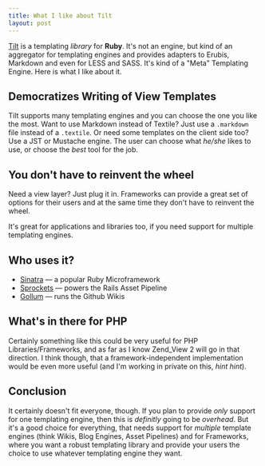 ```yaml
---
title: What I like about Tilt
layout: post
---
```

[Tilt](http://tiltrb.com) is a templating *library* for **Ruby**. It's not an
engine, but kind of an aggregator for templating engines and provides
adapters to Erubis, Markdown and even for LESS and SASS. It's kind of
a "Meta" Templating Engine. Here is what I like about it.

## Democratizes Writing of View Templates

Tilt supports many templating engines and you can choose the one you
like the most. Want to use Markdown instead of Textile? Just use a
`.markdown` file instead of a `.textile`. Or need some templates on the
client side too? Use a JST or Mustache engine. The user can choose what
*he/she* likes to use, or choose the *best* tool for the job.

## You don't have to reinvent the wheel

Need a view layer? Just plug it in. Frameworks can provide a great
set of options for their users and at the same time they don't have to
reinvent the wheel.

It's great for applications and libraries too, if you need support for
multiple templating engines.

## Who uses it?

 * [Sinatra](http://sinatrarb.com) &mdash; a popular Ruby Microframework
 * [Sprockets](https://github.com/sstephenson/sprockets) &mdash; powers the
   Rails Asset Pipeline
 * [Gollum](https://github.com/github/gollum) &mdash; runs the Github Wikis

## What's in there for PHP

Certainly something like this could be very useful for PHP Libraries/Frameworks, 
and as far as I know Zend_View 2 will go in that direction. I think though, that a
framework-independent implementation would be even more useful (and I'm
working in private on this, _hint hint_).

## Conclusion

It certainly doesn't fit everyone, though. If you plan to provide
_only_ support for one templating engine, then this is _definitly_ going
to be _overhead_. But it's a good choice for everything, that needs support for 
_multiple_ template engines (think Wikis, Blog Engines, Asset Pipelines) and 
for Frameworks, where you want a robust templating library 
and provide your users the choice to use whatever templating engine they
want.
